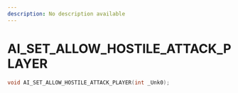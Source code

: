 ```yaml
---
description: No description available 
---
```


# AI_SET_ALLOW_HOSTILE_ATTACK_PLAYER

```cpp
void AI_SET_ALLOW_HOSTILE_ATTACK_PLAYER(int _Unk0);
```